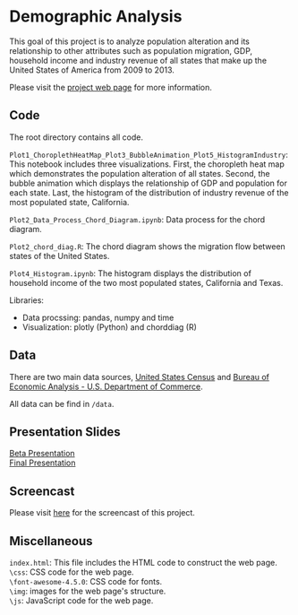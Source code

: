 # Demographic Analysis
This goal of this project is to analyze population alteration and its relationship to other attributes such as population migration, GDP, household income and industry revenue of all states that make up the United States of America from 2009 to 2013. 

Please visit the [project web page](https://yuyun2.github.io/) for more information. 

## Code 
The root directory contains all code.
  
`Plot1_ChoroplethHeatMap_Plot3_BubbleAnimation_Plot5_HistogramIndustry`: This notebook includes three visualizations. First, the choropleth heat map which demonstrates the population alteration of all states.  Second, the bubble animation which displays the relationship of GDP and population for each state. Last, the histogram of the distribution of industry revenue of the most populated state, California.  


`Plot2_Data_Process_Chord_Diagram.ipynb`: Data process for the chord diagram.  


`Plot2_chord_diag.R`: The chord diagram shows the migration flow between states of the United States. 


`Plot4_Histogram.ipynb`: The histogram displays the distribution of household income of the two most populated states, California and Texas.  

Libraries:  
  
- Data procssing: pandas, numpy and time
- Visualization: plotly (Python) and chorddiag (R)


## Data 
There are two main data sources, [United States Census](https://factfinder.census.gov/faces/nav/jsf/pages/index.xhtml#) and [Bureau of Economic Analysis - U.S. Department of Commerce](https://www.bea.gov/iTable/index_nipa.cfm).   

 All data can be find in `/data`. 

## Presentation Slides
[Beta Presentation](https://github.com/yuyun2/yuyun2.github.io/blob/master/presentation/Beta_Presentation.pdf)  
[Final Presentation](https://github.com/yuyun2/yuyun2.github.io/blob/master/presentation/Final_Presentation.pdf)

## Screencast
Please visit [here](https://youtu.be/k3ILA8RL9Zc) for the screencast of this project. 

## Miscellaneous
`index.html`: This file includes the HTML code to construct the web page.   
`\css`: CSS code for the web page.  
`\font-awesome-4.5.0`: CSS code for fonts.  
`\img`: images for the web page's structure.   
`\js`: JavaScript code for the web page. 






